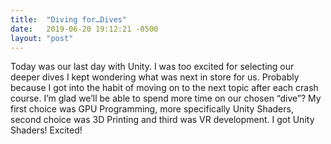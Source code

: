 ```yaml
---
title:  "Diving for…Dives"
date:   2019-06-20 19:12:21 -0500
layout: "post"
---
```


Today was our last day with Unity. I was too excited for selecting our deeper dives I kept wondering what was next in store for us. Probably because I got into the habit of moving on to the next topic after each crash course. I’m glad we’ll be able to spend more time on our chosen “dive”? My first choice was GPU Programming, more specifically Unity Shaders, second choice was 3D Printing and third was VR development. I got Unity Shaders! Excited!